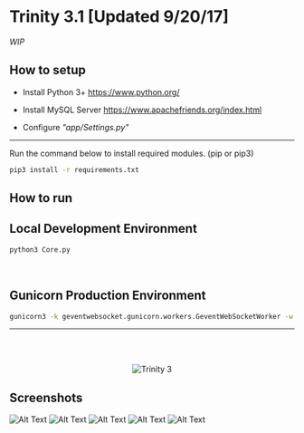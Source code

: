 Trinity 3.1 [Updated 9/20/17]
====
*WIP*

How to setup
-------------------
- Install Python 3+
https://www.python.org/

- Install MySQL Server
https://www.apachefriends.org/index.html

- Configure *"app/Settings.py"*

--------------------
Run the command below to install required modules. (pip or pip3)

```sh
pip3 install -r requirements.txt
```

How to run
----------------
Local Development Environment
------
```sh
python3 Core.py
```
<br />

Gunicorn Production Environment
------
```sh
gunicorn3 -k geventwebsocket.gunicorn.workers.GeventWebSocketWorker -w 1 Core:app
```

------------------

<br /><br />

<p align="center">
  <img src="http://i.imgur.com/k8I15Gh.png" alt="Trinity 3"/>
</p>

## Screenshots
![Alt Text](http://image.prntscr.com/image/8c36a0e9d5eb4c3aa23806032e39f341.png)
![Alt Text](http://image.prntscr.com/image/019c80da5c47430d957787dcfeb3fc01.png)
![Alt Text](http://image.prntscr.com/image/e6951df674ed496b827154942bc91f08.png)
![Alt Text](http://image.prntscr.com/image/52f4fd5e66e74fcaad8fe50ca54ae043.png)
![Alt Text](http://image.prntscr.com/image/4ae0d358e96f4048a117dd73f58c4588.png)

